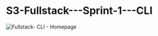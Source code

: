 # S3-Fullstack---Sprint-1---CLI

![Fullstack- CLI - Homepage](https://user-images.githubusercontent.com/100212618/224521283-617067d1-e2c6-42cb-9c49-fb0bf149abc5.png)
